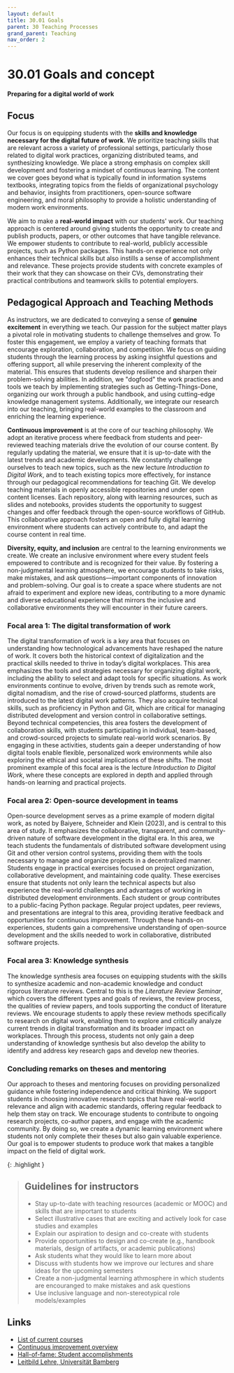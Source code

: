 ```yaml
---
layout: default
title: 30.01 Goals
parent: 30 Teaching Processes
grand_parent: Teaching
nav_order: 2
---
```


# 30.01 Goals and concept

**Preparing for a digital world of work**

## Focus

Our focus is on equipping students with the **skills and knowledge necessary for the digital future of work**. We prioritize teaching skills that are relevant across a variety of professional settings, particularly those related to digital work practices, organizing distributed teams, and synthesizing knowledge. We place a strong emphasis on complex skill development and fostering a mindset of continuous learning. The content we cover goes beyond what is typically found in information systems textbooks, integrating topics from the fields of organizational psychology and behavior, insights from practitioners, open-source software engineering, and moral philosophy to provide a holistic understanding of modern work environments.

We aim to make a **real-world impact** with our students' work. Our teaching approach is centered around giving students the opportunity to create and publish products, papers, or other outcomes that have tangible relevance. We empower students to contribute to real-world, publicly accessible projects, such as Python packages. This hands-on experience not only enhances their technical skills but also instills a sense of accomplishment and relevance. These projects provide students with concrete examples of their work that they can showcase on their CVs, demonstrating their practical contributions and teamwork skills to potential employers.

## Pedagogical Approach and Teaching Methods

As instructors, we are dedicated to conveying a sense of **genuine excitement** in everything we teach. Our passion for the subject matter plays a pivotal role in motivating students to challenge themselves and grow. To foster this engagement, we employ a variety of teaching formats that encourage exploration, collaboration, and competition. We focus on guiding students through the learning process by asking insightful questions and offering support, all while preserving the inherent complexity of the material. This ensures that students develop resilience and sharpen their problem-solving abilities. In addition, we "dogfood" the  work practices and tools we teach by implementing strategies such as Getting-Things-Done, organizing our work through a public handbook, and using cutting-edge knowledge management systems. Additionally, we integrate our research into our teaching, bringing real-world examples to the classroom and enriching the learning experience.

**Continuous improvement** is at the core of our teaching philosophy. We adopt an iterative process where feedback from students and peer-reviewed teaching materials drive the evolution of our course content. By regularly updating the material, we ensure that it is up-to-date with the latest trends and academic developments. We constantly challenge ourselves to teach new topics, such as the new lecture *Introduction to Digital Work*, and to teach existing topics more effectively, for instance through our pedagogical recommendations for teaching Git. We develop teaching materials in openly accessible repositories and under open content licenses. Each repository, along with learning resources, such as slides and notebooks, provides students the opportunity to suggest changes and offer feedback through the open-source workflows of GitHub. This collaborative approach fosters an open and fully digital learning environment where students can actively contribute to, and adapt the course content in real time.

**Diversity, equity, and inclusion** are central to the learning environments we create. We create an inclusive environment where every student feels empowered to contribute and is recognized for their value. By fostering a non-judgmental learning atmosphere, we encourage students to take risks, make mistakes, and ask questions—important components of innovation and problem-solving. Our goal is to create a space where students are not afraid to experiment and explore new ideas, contributing to a more dynamic and diverse educational experience that mirrors the inclusive and collaborative environments they will encounter in their future careers.

### Focal area 1: The digital transformation of work

The digital transformation of work is a key area that focuses on understanding how technological advancements have reshaped the nature of work. It covers both the historical context of digitalization and the practical skills needed to thrive in today’s digital workplaces. This area emphasizes the tools and strategies necessary for organizing digital work, including the ability to select and adapt tools for specific situations. As work environments continue to evolve, driven by trends such as remote work, digital nomadism, and the rise of crowd-sourced platforms, students are introduced to the latest digital work patterns. They also acquire technical skills, such as proficiency in Python and Git, which are critical for managing distributed development and version control in collaborative settings. Beyond technical competencies, this area fosters the development of collaboration skills, with students participating in individual, team-based, and crowd-sourced projects to simulate real-world work scenarios. By engaging in these activities, students gain a deeper understanding of how digital tools enable flexible, personalized work environments while also exploring the ethical and societal implications of these shifts. The most prominent example of this focal area is the lecture _Introduction to Digital Work_, where these concepts are explored in depth and applied through hands-on learning and practical projects.

### Focal area 2: Open-source development in teams

Open-source development serves as a prime example of modern digital work, as noted by Baiyere, Schneider and Klein (2023), and is central to this area of study. It emphasizes the collaborative, transparent, and community-driven nature of software development in the digital era. In this area, we teach students the fundamentals of distributed software development using Git and other version control systems, providing them with the tools necessary to manage and organize projects in a decentralized manner. Students engage in practical exercises focused on project organization, collaborative development, and maintaining code quality. These exercises ensure that students not only learn the technical aspects but also experience the real-world challenges and advantages of working in distributed development environments. Each student or group contributes to a public-facing Python package. Regular project updates, peer reviews, and presentations are integral to this area, providing iterative feedback and opportunities for continuous improvement. Through these hands-on experiences, students gain a comprehensive understanding of open-source development and the skills needed to work in collaborative, distributed software projects.

### Focal area 3: Knowledge synthesis

The knowledge synthesis area focuses on equipping students with the skills to synthesize academic and non-academic knowledge and conduct rigorous literature reviews. Central to this is the *Literature Review Seminar*, which covers the different types and goals of reviews, the review process, the qualities of review papers, and tools supporting the conduct of literature reviews. We encourage students to apply these review methods specifically to research on digital work, enabling them to explore and critically analyze current trends in digital transformation and its broader impact on workplaces. Through this process, students not only gain a deep understanding of knowledge synthesis but also develop the ability to identify and address key research gaps and develop new theories.

### **Concluding remarks on theses and mentoring**

Our approach to theses and mentoring focuses on providing personalized guidance while fostering independence and critical thinking. We support students in choosing innovative research topics that have real-world relevance and align with academic standards, offering regular feedback to help them stay on track. We encourage students to contribute to ongoing research projects, co-author papers, and engage with the academic  community. By doing so, we create a dynamic learning environment where students not only complete their theses but also gain valuable experience. Our goal is to empower students to produce work that makes a tangible impact on the field of digital work.

{: .highlight }
> ## Guidelines for instructors
>
> - Stay up-to-date with teaching resources (academic or MOOC) and skills that are important to students
> - Select illustrative cases that are exciting and actively look for case studies and examples
> - Explain our aspiration to design and co-create with students
> - Provide opportunities to design and co-create (e.g., handbook materials, design of artifacts, or academic publications)
> - Ask students what they would like to learn more about
> - Discuss with students how we improve our lectures and share ideas for the upcoming semesters
> - Create a non-judgmental learning athmosphere in which students are encouranged to make mistakes and ask questions
> - Use inclusive language and non-stereotypical role models/examples

## Links

- [List of current courses](30.02.courses.html)
- [Continuous improvement overview](30.22.improvements.html)
- [Hall-of-fame: Student accomplishments](30.41.hall_of_fame.html)
- [Leitbild Lehre, Universität Bamberg](https://www.uni-bamberg.de/lehre/verstaendnis-von-lehre/leitbild/)
